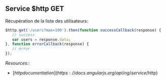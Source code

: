 ## Service $http GET


Récupération de la liste des utilisateurs:

 ``` js 
$http.get('/users?max=100').then(function successCallback(response) {
    // success
    var users = response.data;
}, function errorCallback(response) {
    // error
});
 ```

 
 *Resources:*:
 * [$http documentation](https://docs.angularjs.org/api/ng/service/$http)
 
